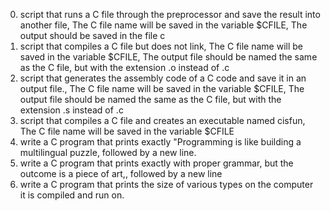 0. script that runs a C file through the preprocessor and save the result into another file, The C file name will be saved in the variable $CFILE, The output should be saved in the file c
1. script that compiles a C file but does not link, The C file name will be saved in the variable $CFILE, The output file should be named the same as the C file, but with the extension .o instead of .c
2. script that generates the assembly code of a C code and save it in an output file., The C file name will be saved in the variable $CFILE, The output file should be named the same as the C file, but with the extension .s instead of .c
3. script that compiles a C file and creates an executable named cisfun, The C file name will be saved in the variable $CFILE
4. write a C program that prints exactly "Programming is like building a multilingual puzzle, followed by a new line.
5. write a C program that prints exactly with proper grammar, but the outcome is a piece of art,, followed by a new line
6. write a C program that prints the size of various types on the computer it is compiled and run on.

